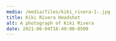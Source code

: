 ```yaml
---
media: /media/files/kiki_rivera-1-.jpg
title: Kiki Rivera Headshot
alt: A photograph of Kiki Rivera
date: 2021-06-04T16:49:00-0500
---
```

